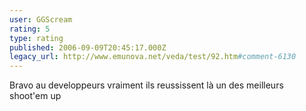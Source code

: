 ```yaml
---
user: GGScream
rating: 5
type: rating
published: 2006-09-09T20:45:17.000Z
legacy_url: http://www.emunova.net/veda/test/92.htm#comment-6130
---
```

Bravo au developpeurs vraiment ils reussissent là un des meilleurs shoot'em up